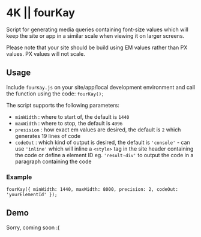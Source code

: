 # 4K || fourKay

Script for generating media queries containing font-size values which will keep the site or app in a similar scale when viewing it on larger screens.

Please note that your site should be build using EM values rather than PX values. PX values will not scale.

## Usage

Include `fourKay.js` on your site/app/local development environment and call the function using the code:
`fourKay();`

The script supports the following parameters:
* `minWidth` : where to start of, the default is `1440`
* `maxWidth` : where to stop, the default is `4096`
* `presision` : how exact em values are desired, the default is `2` which generates 19 lines of code
* `codeOut` : which kind of output is desired, the default is `'console'` - can use `'inline'` which will inline a `<style>` tag in the site header containing the code or define a element ID eg. `'result-div'` to output the code in a paragraph containing the code

### Example
`fourKay({
  minWidth: 1440,
  maxWidth: 8000,
  precision: 2,
  codeOut: 'yourElementId'
});`


## Demo

Sorry, coming soon :(


